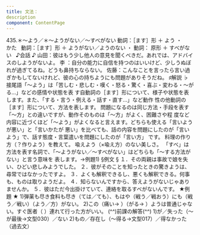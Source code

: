 ```yaml
---
title: 文法：
description
component: ContentPage
---
```



435.＊～よう／＊～ようがない／～すべがない
動詞：［ます］形 ＋ よう ・
    かた  
動詞：［ます］形 ＋ ようがない／ようのない ・
動詞： 原形 ＋ すべがない  
♪会話 ♪
山田：彼はもう少し他人の意見を聞くべきだ。あれでは、アドバイスのしようがないよ。
李 ：自分の能力に自信を持つのはいいけど、少しうぬぼれが過ぎてるね。どうも鼻持ちならない。 佐藤：こんなことを言ったら言い過ぎかもしてないけれど、彼の心の持ちようにも問題がありそうだね。
♯解説 ♭
接尾語「～よう」は「苦しむ・悲しむ・嘆く・怒る・驚く・喜ぶ・変わる・～がる…」などの感情や状態を表 す自動詞の［ます］形について、様子や状態を表します。また、「する・言う・例える・話す・直す…」など動作 性の他動詞の［ます］形について、方法を表します。
問題になるのは同じ方法・手段を表す「～方」との違いですが、動作そのものは「～方」がよく、困難さや程 度など内容に近づくほど「～よう」がよくなると言えます。どちらも使える「言いようが悪い」と「言いかたが 悪い」を比べても、話の内容を問題にしたのが「言いよう」で、話す態度・言葉遣いを問題にしたのが「言い方」 です。
料理の作り方（？作りよう）を教えて。 喩えよう（×喩え方）のない美しさ。
「すべ」は方法を表す名詞で、「～ようがない／～すべがない」はどちらも「～する方法がない」と言う意味を 表します。→例題1)
§例文 §
１．その両親は事故で娘を失い、ひどい悲しみようでした。
２．彼がそのことを知ったときの驚きようは、尋常ではなかったですよ。
３．よくも解釈できるし、悪くも解釈できる。何事も、ものは取りようだよ。
４．知らないんですから、答えようがないじゃありませんか。
５．彼はただ今出掛けていて、連絡を取るすべがないんです。
★例題 ★
1)弾薬も尽き食料も尽き（ては／ても）、もはや（戦う／戦おう）にも（戦う／戦い）（よう／方）がない。
2)この（痛い→ ）（がる→ ）ようは普通じゃない。すぐ医者（ ）連れて行った方がいい。
(^^)前課の解答(^^)
1)が／失った（～が最後→文型030）／ない
2)もの／存在し（～得る→文型017）／得なかった（過去文）
